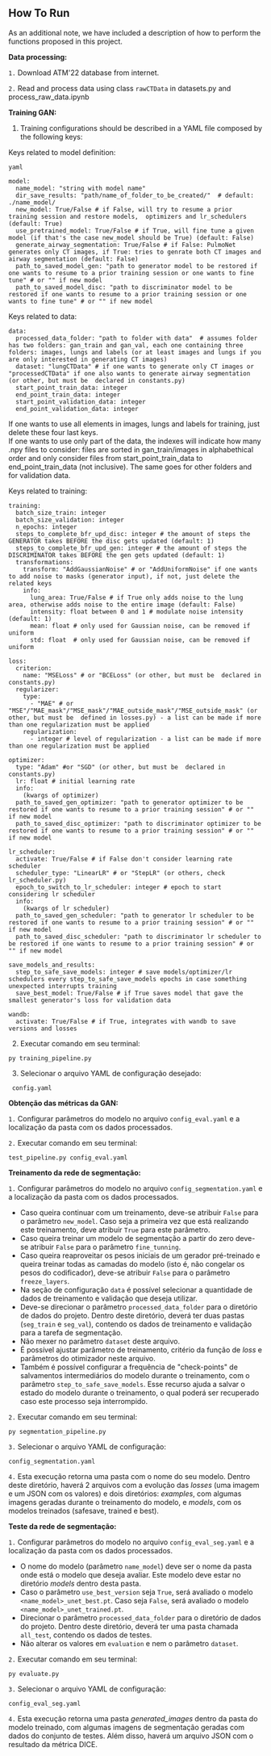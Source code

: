 ## How To Run

As an additional note, we have included a description of how to perform the functions proposed in this project.

**Data processing:**

`1.` Download ATM'22 database from internet.

`2.` Read and process data using class `rawCTData` in datasets.py and process_raw_data.ipynb


**Training GAN:**

1. Training configurations should be described in a YAML file composed by the following keys:

Keys related to model definition:
```
yaml

model:
  name_model: "string with model name"
  dir_save_results: "path/name_of_folder_to_be_created/"  # default: ./name_model/
  new_model: True/False # if False, will try to resume a prior training session and restore models,  optimizers and lr_schedulers (default: True)
  use_pretrained_model: True/False # if True, will fine tune a given model (if that's the case new_model should be True) (default: False)
  generate_airway_segmentation: True/False # if False: PulmoNet generates only CT images, if True: tries to genrate both CT images and airway segmentation (default: False)
  path_to_saved_model_gen: "path to generator model to be restored if one wants to resume to a prior training session or one wants to fine tune" # or "" if new model
  path_to_saved_model_disc: "path to discriminator model to be restored if one wants to resume to a prior training session or one wants to fine tune" # or "" if new model
```

Keys related to data:
```
data:
  processed_data_folder: "path to folder with data"  # assumes folder has two folders: gan_train and gan_val, each one containing three folders: images, lungs and labels (or at least images and lungs if you are only interested in generating CT images)
  dataset: "lungCTData" # if one wants to generate only CT images or "processedCTData" if one also wants to generate airway segmentation (or other, but must be  declared in constants.py)
  start_point_train_data: integer 
  end_point_train_data: integer
  start_point_validation_data: integer
  end_point_validation_data: integer
```
If one wants to use all elements in images, lungs and labels for training, just delete these four last keys.  
If one wants to use only part of the data, the indexes will indicate how many .npy files to consider: files are sorted in gan_train/images in alphabethical order and only consider files from start_point_train_data to end_point_train_data (not inclusive). The same goes for other folders and for validation data.

Keys related to training:
```
training:
  batch_size_train: integer
  batch_size_validation: integer
  n_epochs: integer
  steps_to_complete_bfr_upd_disc: integer # the amount of steps the GENERATOR takes BEFORE the disc gets updated (default: 1)
  steps_to_complete_bfr_upd_gen: integer # the amount of steps the DISCRIMINATOR takes BEFORE the gen gets updated (default: 1)
  transformations: 
    transform: "AddGaussianNoise" # or "AddUniformNoise" if one wants to add noise to masks (generator input), if not, just delete the related keys
    info:
      lung_area: True/False # if True only adds noise to the lung area, otherwise adds noise to the entire image (default: False)
      intensity: float between 0 and 1 # modulate noise intensity (default: 1)
      mean: float # only used for Gaussian noise, can be removed if uniform 
      std: float  # only used for Gaussian noise, can be removed if uniform

loss: 
  criterion: 
    name: "MSELoss" # or "BCELoss" (or other, but must be  declared in constants.py)
  regularizer:
    type:
      - "MAE" # or "MSE"/"MAE_mask"/"MSE_mask"/"MAE_outside_mask"/"MSE_outside_mask" (or other, but must be  defined in losses.py) - a list can be made if more than one regularization must be applied
    regularization:
      - integer # level of regularization - a list can be made if more than one regularization must be applied
    
optimizer:
  type: "Adam" #or "SGD" (or other, but must be  declared in constants.py)
  lr: float # initial learning rate
  info:
    (kwargs of optimizer)
  path_to_saved_gen_optimizer: "path to generator optimizer to be restored if one wants to resume to a prior training session" # or "" if new model
  path_to_saved_disc_optimizer: "path to discriminator optimizer to be restored if one wants to resume to a prior training session" # or "" if new model

lr_scheduler:
  activate: True/False # if False don't consider learning rate scheduler
  scheduler_type: "LinearLR" # or "StepLR" (or others, check lr_scheduler.py)
  epoch_to_switch_to_lr_scheduler: integer # epoch to start considering lr scheduler
  info:
    (kwargs of lr scheduler)
  path_to_saved_gen_scheduler: "path to generator lr scheduler to be restored if one wants to resume to a prior training session" # or "" if new model
  path_to_saved_disc_scheduler: "path to discriminator lr scheduler to be restored if one wants to resume to a prior training session" # or "" if new model

save_models_and_results:
  step_to_safe_save_models: integer # save models/optimizer/lr schedulers every step_to_safe_save_models epochs in case something unexpected interrupts training
  save_best_model: True/False # if True saves model that gave the smallest generator's loss for validation data

wandb:
  activate: True/False # if True, integrates with wandb to save versions and losses
```

2. Executar comando em seu terminal:

```
py training_pipeline.py
```

3. Selecionar o arquivo YAML de configuração desejado:

```
 config.yaml
```

**Obtenção das métricas da GAN:**

`1.` Configurar parâmetros do modelo no arquivo `config_eval.yaml` e a localização da pasta com os dados processados.

`2.` Executar comando em seu terminal:

```
test_pipeline.py config_eval.yaml
```

**Treinamento da rede de segmentação:**

`1.` Configurar parâmetros do modelo no arquivo `config_segmentation.yaml` e a localização da pasta com os dados processados.
- Caso queira continuar com um treinamento, deve-se atribuir `False` para o parâmetro `new_model`. Caso seja a primeira vez que está realizando este treinamento, deve atribuir `True` para este parâmetro.
- Caso queira treinar um modelo de segmentação a partir do zero deve-se atribuir `False` para o parâmetro `fine_tunning`.
- Caso queira reaproveitar os pesos iniciais de um gerador pré-treinado e queira treinar todas as camadas do modelo (isto é, não congelar os pesos do codificador), deve-se atribuir `False` para o parâmetro `freeze_layers`.
- Na seção de configuração `data` é possível selecionar a quantidade de dados de treinamento e validação que deseja utilizar.
- Deve-se direcionar o parâmetro `processed_data_folder` para o diretório de dados do projeto. Dentro deste diretório, deverá ter duas pastas (`seg_train` e `seg_val`), contendo os dados de treinamento e validação para a tarefa de segmentação.
- Não mexer no parâmetro `dataset` deste arquivo.
- É possível ajustar parâmetro de treinamento, critério da função de *loss* e parâmetros do otimizador neste arquivo.
- Também é possível configurar a frequência de "check-points" de salvamentos intermediários do modelo durante o treinamento, com o parâmetro `step_to_safe_save_models`. Esse recurso ajuda a salvar o estado do modelo durante o treinamento, o qual poderá ser recuperado caso este processo seja interrompido.

`2.` Executar comando em seu terminal:

```
py segmentation_pipeline.py
```

`3.` Selecionar o arquivo YAML de configuração:

```
config_segmentation.yaml
```

`4.` Esta execução retorna uma pasta com o nome do seu modelo. Dentro deste diretório, haverá 2 arquivos com a evolução das *losses* (uma imagem e um JSON com os valores) e dois diretórios: *examples*, com algumas imagens geradas durante o treinamento do modelo, e *models*, com os modelos treinados (safesave, trained e best).

**Teste da rede de segmentação:**

`1.` Configurar parâmetros do modelo no arquivo `config_eval_seg.yaml` e a localização da pasta com os dados processados.
- O nome do modelo (parâmetro `name_model`) deve ser o nome da pasta onde está o modelo que deseja avaliar. Este modelo deve estar no diretório *models* dentro desta pasta.
- Caso o parâmetro `use_best_version` seja `True`, será avaliado o modelo `<name_model>_unet_best.pt`. Caso seja `False`, será avaliado o modelo `<name_model>_unet_trained.pt`.
- Direcionar o parâmetro `processed_data_folder` para o diretório de dados do projeto. Dentro deste diretório, deverá ter uma pasta chamada `all_test`, contendo os dados de testes.
- Não alterar os valores em `evaluation` e nem o parâmetro `dataset`.

`2.` Executar comando em seu terminal:

```
py evaluate.py
```

`3.` Selecionar o arquivo YAML de configuração:

```
config_eval_seg.yaml
```

`4.` Esta execução retorna uma pasta *generated_images* dentro da pasta do modelo treinado, com algumas imagens de segmentação geradas com dados do conjunto de testes. Além disso, haverá um arquivo JSON com o resultado da métrica DICE.
